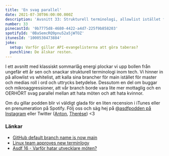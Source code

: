```yaml
---
title: 'En svag parallel'
date: 2021-07-30T06:00:00.000Z
description: 'Avsnitt 33: Strukturell terminologi, allowlist istället för whitelist, branchnamn, medias roll, en något svag liknelse och mycket annat.'
number: 33
pinecastId: '9b7775d8-4680-4422-a4d7-225f9b858203'
spotifyId: '0BaSemcRQ9pnu52a5jWTOZ'
itunesId: '1000530473884'
joke:
  setup: Varför gillar API-evangelisterna att göra taberas?
  punchline: De älskar resten.
---
```


I ett avsnitt med klassiskt sommarlåg energi plockar vi upp bollen från ungefär ett år sen och snackar strukturell terminologi inom tech. Vi hinner in på allowlist vs whitelist, att kalla sina brancher för main istället för master och medias roll i ord och uttrycks betydelse. Dessutom en del om buggar och mikroaggressioner, att vår branch borde vara lite mer mottaglig och en OERHÖRT svag parallel mellan att hata möten och att hata kvinnor.

Om du gillar podden blir vi väldigt glada för en liten recension i iTunes eller en prenumeration på Spotify. Följ oss och säg hej på [@asdfpodden på Instagram](https://www.instagram.com/asdfpodden/) eller Twitter ([Anton](https://twitter.com/Awnton), [Therése](https://twitter.com/tkomstadius)) &lt;3

### Länkar

- [GitHub default branch name is now main](https://github.blog/changelog/2020-10-01-the-default-branch-for-newly-created-repositories-is-now-main/)
- [Linux team approves new terminlogy](https://www.zdnet.com/article/linux-team-approves-new-terminology-bans-terms-like-blacklist-and-slave/)
- [Asdf 16 - Varför hatar utvecklare möten?](https://asdf.pizza/16-varfor-hatar-utvecklare-moten/)
